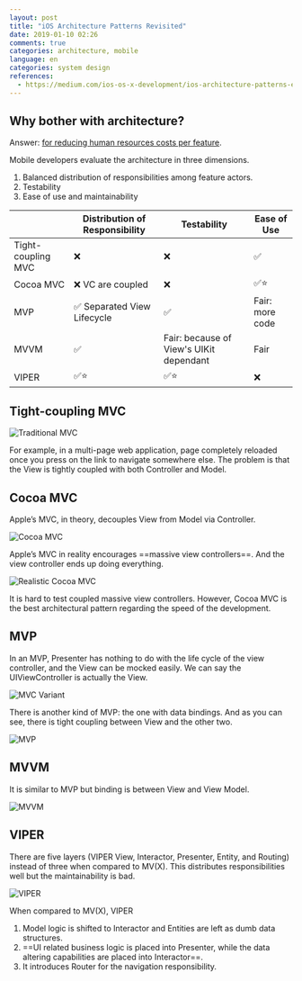 ```yaml
---
layout: post
title: "iOS Architecture Patterns Revisited"
date: 2019-01-10 02:26
comments: true
categories: architecture, mobile
language: en
categories: system design
references:
  - https://medium.com/ios-os-x-development/ios-architecture-patterns-ecba4c38de52
---
```


## Why bother with architecture?

Answer: [for reducing human resources costs per feature](https://puncsky.com/notes/10-thinking-software-architecture-as-physical-buildings#ultimate-goal-saving-human-resources-costs-per-feature).

Mobile developers evaluate the architecture in three dimensions.

1. Balanced distribution of responsibilities among feature actors.
2. Testability
3. Ease of use and maintainability


| | Distribution of Responsibility | Testability |  Ease of Use |
| --- | ---    | ---    | --- |
| Tight-coupling MVC | ❌ | ❌ | ✅ |
| Cocoa MVC | ❌ VC are coupled | ❌ | ✅⭐ |
| MVP | ✅ Separated View Lifecycle | ✅ | Fair: more code |
| MVVM | ✅ | Fair: because of View's UIKit dependant | Fair |
| VIPER | ✅⭐️ | ✅⭐️ | ❌ |



## Tight-coupling MVC

![Traditional MVC](https://res.cloudinary.com/dohtidfqh/image/upload/v1547002648/web-guiguio/ios-architecture-0-mvc.png)

For example, in a multi-page web application, page completely reloaded once you press on the link to navigate somewhere else.  The problem is that the View is tightly coupled with both Controller and Model.



## Cocoa MVC

Apple’s MVC, in theory, decouples View from Model via Controller.

![Cocoa MVC](https://res.cloudinary.com/dohtidfqh/image/upload/v1547002648/web-guiguio/ios-architecture-1-cocoa-mvc.png)


Apple’s MVC in reality encourages ==massive view controllers==. And the view controller ends up doing everything.

![Realistic Cocoa MVC](https://res.cloudinary.com/dohtidfqh/image/upload/v1547002648/web-guiguio/ios-architecture-2-realistic-cocoa-mvc.png)

It is hard to test coupled massive view controllers. However, Cocoa MVC is the best architectural pattern regarding the speed of the development.



## MVP

In an MVP, Presenter has nothing to do with the life cycle of the view controller, and the View can be mocked easily. We can say the UIViewController is actually the View.

![MVC Variant](https://res.cloudinary.com/dohtidfqh/image/upload/v1547002648/web-guiguio/ios-architecture-3-mvc-variant.png)


There is another kind of MVP: the one with data bindings. And as you can see, there is tight coupling between View and the other two.

![MVP](https://res.cloudinary.com/dohtidfqh/image/upload/v1547002648/web-guiguio/ios-architecture-4-mvp.png)



## MVVM

It is similar to MVP but binding is between View and View Model.

![MVVM](https://res.cloudinary.com/dohtidfqh/image/upload/v1547002648/web-guiguio/ios-architecture-5-mvvm.png)



## VIPER
There are five layers (VIPER View, Interactor, Presenter, Entity, and Routing) instead of three when compared to MV(X).  This distributes responsibilities well but the maintainability is bad.

![VIPER](https://res.cloudinary.com/dohtidfqh/image/upload/v1547002648/web-guiguio/ios-architecture-6-viper.png)


When compared to MV(X), VIPER

1. Model logic is shifted to Interactor and Entities are left as dumb data structures.
2. ==UI related business logic is placed into Presenter, while the data altering capabilities are placed into Interactor==.
3. It introduces Router for the navigation responsibility.
